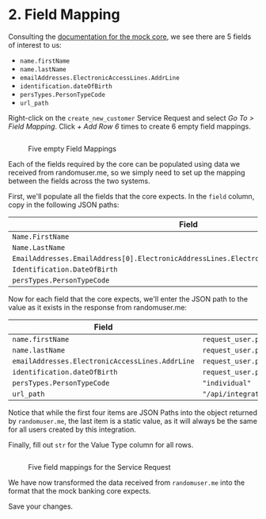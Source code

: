 # 2. Field Mapping

Consulting the [documentation for the mock core](https://glyue.docs.sandboxbanking.com/~/changes/sRNNcOmmdTZIw2Ha7IFP/miscellaneous/sandbox-mock-core/dna-style-fields), we see there are 5 fields of interest to us:

* `name.firstName`
* `name.lastName`
* `emailAddresses.ElectronicAccessLines.AddrLine`
* `identification.dateOfBirth`
* `persTypes.PersonTypeCode`
* `url_path`

Right-click on the `create_new_customer` Service Request and select _Go To > Field Mapping_. Click _+ Add Row 6_ times to create 6 empty field mappings.

<figure><img src="../../.gitbook/assets/Screenshot 2024-09-03 at 12.36.35 PM.png" alt=""><figcaption><p>Five empty Field Mappings</p></figcaption></figure>

Each of the fields required by the core can be populated using data we received from randomuser.me, so we simply need to set up the mapping between the fields across the two systems.

First, we'll populate all the fields that the core expects. In the `field` column, copy in the following JSON paths:

| Field                                                                                     |
| ----------------------------------------------------------------------------------------- |
| `Name.FirstName`                                                                          |
| `Name.LastName`                                                                           |
| `EmailAddresses.EmailAddress[0].ElectronicAddressLines.ElectronicAddressLine[0].AddrLine` |
| `Identification.DateOfBirth`                                                              |
| `persTypes.PersonTypeCode`                                                                |

Now for each field that the core expects, we'll enter the JSON path to the value as it exists in the response from randomuser.me:

| Field                                           | Value                                              |
| ----------------------------------------------- | -------------------------------------------------- |
| `name.firstName`                                | `request_user.payload.results[0].name.first`       |
| `name.lastName`                                 | `request_user.payload.results[0].name.last`        |
| `emailAddresses.ElectronicAccessLines.AddrLine` | `request_user.payload.results[0].email`            |
| `identification.dateOfBirth`                    | `request_user.payload.results[0].dob.date`         |
| `persTypes.PersonTypeCode`                      | `"individual"`                                     |
| `url_path`                                      | `"/api/integration/fiservdna/create_new_customer"` |

Notice that while the first four items are JSON Paths into the object returned by `randomuser.me`, the last item is a static value, as it will always be the same for all users created by this integration.

Finally, fill out `str` for the Value Type column for all rows.

<figure><img src="../../.gitbook/assets/Screenshot 2024-09-03 at 12.40.27 PM.png" alt=""><figcaption><p>Five field mappings for the Service Request</p></figcaption></figure>

We have now transformed the data received from `randomuser.me` into the format that the mock banking core expects.&#x20;

Save your changes.
